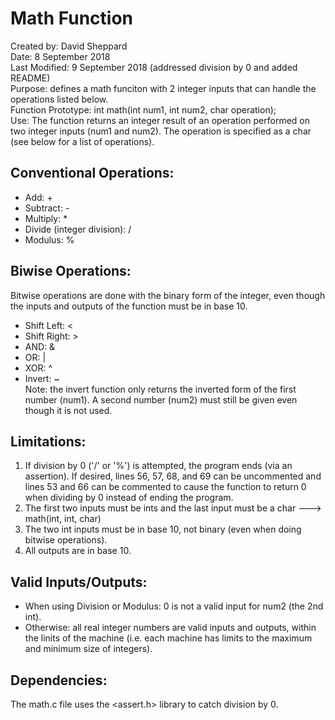 # Math Function
Created by: David Sheppard  
Date: 8 September 2018  
Last Modified: 9 September 2018 (addressed division by 0 and added README)  
Purpose: defines a math funciton with 2 integer inputs that can handle the operations listed below.  
Function Prototype: int math(int num1, int num2, char operation);  
Use: The function returns an integer result of an operation performed on two integer inputs (num1 and num2). The operation is specified as a char (see below for a list of operations).  
## Conventional Operations:
* Add: +
* Subtract: -
* Multiply: *
* Divide (integer division): /
* Modulus: %
## Biwise Operations:
Bitwise operations are done with the binary form of the integer, even though the inputs and outputs of the function must be in base 10.
* Shift Left: <
* Shift Right: >
* AND: &
* OR: |
* XOR: ^
* Invert: ~  
Note: the invert function only returns the inverted form of the first number (num1). A second number (num2) must still be given even though it is not used.
## Limitations:
1. If division by 0 ('/' or '%') is attempted, the program ends (via an assertion). If desired, lines 56, 57, 68, and 69 can be uncommented and lines 53 and 66 can be commented to cause the function to return 0 when dividing by 0 instead of ending the program.
2. The first two inputs must be ints and the last input must be a char ---> math(int, int, char)
3. The two int inputs must be in base 10, not binary (even when doing bitwise operations).
4. All outputs are in base 10.
## Valid Inputs/Outputs:
* When using Division or Modulus: 0 is not a valid input for num2 (the 2nd int).
* Otherwise: all real integer numbers are valid inputs and outputs, within the linits of the machine (i.e. each machine has limits to the maximum and minimum size of integers).
## Dependencies:
The math.c file uses the <assert.h> library to catch division by 0.
